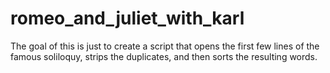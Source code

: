 # romeo_and_juliet_with_karl

The goal of this is just to create a script that opens the first few lines of the famous soliloquy, strips the duplicates, and then sorts the resulting words.
